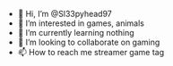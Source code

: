- 👋 Hi, I’m @Sl33pyhead97
- 👀 I’m interested in games, animals
- 🌱 I’m currently learning nothing
- 💞️ I’m looking to collaborate on gaming
- 📫 How to reach me streamer game tag

<!---
Sl33pyhead97/Sl33pyhead97 is a ✨ special ✨ repository because its `README.md` (this file) appears on your GitHub profile.
You can click the Preview link to take a look at your changes.
--->
